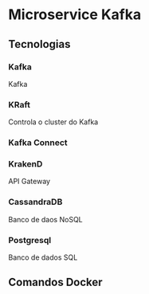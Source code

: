 # Microservice Kafka


## Tecnologias

### Kafka
Kafka

### KRaft
Controla o cluster do Kafka

### Kafka Connect

### KrakenD
API Gateway

### CassandraDB
Banco de daos NoSQL

### Postgresql
Banco de dados SQL

## Comandos Docker


